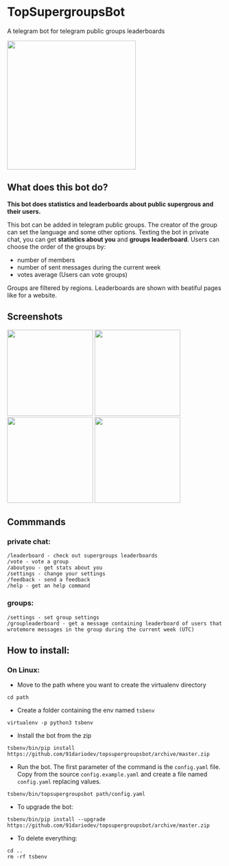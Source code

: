 # TopSupergroupsBot
A telegram bot for telegram public groups leaderboards

<img src="../master/resources/logo/trasparencylogo.png" width="300">

## What does this bot do?
**This bot does statistics and leaderboards about public supergrous and their users.**


This bot can be added in telegram public groups. The creator of the group can set the language and some other options.
Texting the bot in private chat, you can get **statistics about you** and **groups leaderboard**. Users can choose the order of the groups by:

- number of members
- number of sent messages during the current week
- votes average (Users can vote groups)

Groups are filtered by regions.
Leaderboards are shown with beatiful pages like for a website.

## Screenshots

<img src="../master/resources/screenshots/bymembers.jpg" width="200">      <img src="../master/resources/screenshots/bymessages.jpg" width="200">      <img src="../master/resources/screenshots/byvotes.jpg" width="200">      <img src="../master/resources/screenshots/aboutyou.jpg" width="200">

## Commmands

### private chat:
```
/leaderboard - check out supergroups leaderboards
/vote - vote a group
/aboutyou - get stats about you
/settings - change your settings
/feedback - send a feedback
/help - get an help command
```

### groups:
```
/settings - set group settings
/groupleaderboard - get a message containing leaderboard of users that wrotemore messages in the group during the current week (UTC)
```


## How to install:

### On Linux:

- Move to the path where you want to create the virtualenv directory
```
cd path
```
- Create a folder containing the env named `tsbenv`
```
virtualenv -p python3 tsbenv 
```
- Install the bot from the zip
```
tsbenv/bin/pip install https://github.com/91dariodev/topsupergroupsbot/archive/master.zip
```
- Run the bot. The first parameter of the command is the `config.yaml` file. Copy from the source `config.example.yaml` and create a file named `config.yaml` replacing values.
```
tsbenv/bin/topsupergroupsbot path/config.yaml
```
- To upgrade the bot:
```
tsbenv/bin/pip install --upgrade https://github.com/91dariodev/topsupergroupsbot/archive/master.zip
```
- To delete everything:
```
cd ..
rm -rf tsbenv
```
